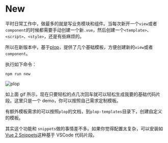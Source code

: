 # New <Badge text="v4.0.0+"/>

平时日常工作中，做最多的就是写业务模块和组件。当每次新开一个`view`或者`component`的时候都需要手动创建一个新`.vue`，然后创建一个`<template>`、`<script>`、`<style>`，还是有些麻烦的。

所以在新版本中，基于[plop](https://github.com/amwmedia/plop)，提供了几个基础模板，方便创建新的`view`或者`component`。

执行如下命令：

```bash
npm run new
```

![plop](https://panjiachen.gitee.io/gitee-cdn/vue-element-admin-site/5f8ea239-aaa5-4e91-9d09-ed56b33a110d.gif)

如上面 gif 所示，现在只要轻松的点几次回车就可以轻松生成我要的基础代码片段。这里只是一个 demo，你可以按照自己需求定制模板。

有额外模板需求的可以按照`plop`的文档，到`plop-templates`目录下，创建自定义的模板。

其实这个功能和 `snippets`做的事情差不多。如果你觉得配置太复杂，可以安装如[Vue 2 Snippets](https://marketplace.visualstudio.com/items?itemName=hollowtree.vue-snippets)这种基于 VSCode 代码片段。
